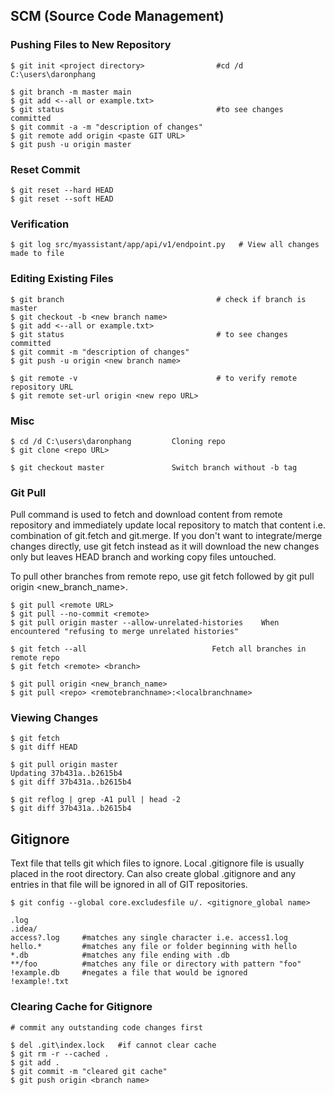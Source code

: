 ## SCM (Source Code Management)

### Pushing Files to New Repository

```console
$ git init <project directory>                #cd /d C:\users\daronphang

$ git branch -m master main
$ git add <--all or example.txt>
$ git status                                  #to see changes committed
$ git commit -a -m "description of changes"
$ git remote add origin <paste GIT URL>
$ git push -u origin master
```

### Reset Commit

```console
$ git reset --hard HEAD
$ git reset --soft HEAD
```

### Verification

```
$ git log src/myassistant/app/api/v1/endpoint.py   # View all changes made to file
```

### Editing Existing Files

```console
$ git branch                                  # check if branch is master
$ git checkout -b <new branch name>
$ git add <--all or example.txt>
$ git status                                  # to see changes committed
$ git commit -m "description of changes"
$ git push -u origin <new branch name>

$ git remote -v                               # to verify remote repository URL
$ git remote set-url origin <new repo URL>
```

### Misc

```console
$ cd /d C:\users\daronphang         Cloning repo
$ git clone <repo URL>

$ git checkout master               Switch branch without -b tag
```

### Git Pull

Pull command is used to fetch and download content from remote repository and immediately update local repository to match that content i.e. combination of git.fetch and git.merge. If you don't want to integrate/merge changes directly, use git fetch instead as it will download the new changes only but leaves HEAD branch and working copy files untouched.

To pull other branches from remote repo, use git fetch followed by git pull origin <new_branch_name>.

```console
$ git pull <remote URL>
$ git pull --no-commit <remote>
$ git pull origin master --allow-unrelated-histories    When encountered "refusing to merge unrelated histories"

$ git fetch --all                            Fetch all branches in remote repo
$ git fetch <remote> <branch>

$ git pull origin <new_branch_name>
$ git pull <repo> <remotebranchname>:<localbranchname>
```

### Viewing Changes

```console
$ git fetch
$ git diff HEAD

$ git pull origin master
Updating 37b431a..b2615b4
$ git diff 37b431a..b2615b4

$ git reflog | grep -A1 pull | head -2
$ git diff 37b431a..b2615b4
```

## Gitignore

Text file that tells git which files to ignore. Local .gitignore
file is usually placed in the root directory.
Can also create global .gitignore and any entries in that file
will be ignored in all of GIT repositories.

```console
$ git config --global core.excludesfile u/. <gitignore_global name>
```

```
.log
.idea/
access?.log     #matches any single character i.e. access1.log
hello.*         #matches any file or folder beginning with hello
*.db            #matches any file ending with .db
**/foo          #matches any file or directory with pattern "foo"
!example.db     #negates a file that would be ignored
!example!.txt
```

### Clearing Cache for Gitignore

```console
# commit any outstanding code changes first

$ del .git\index.lock   #if cannot clear cache
$ git rm -r --cached .
$ git add .
$ git commit -m "cleared git cache"
$ git push origin <branch name>
```
